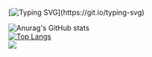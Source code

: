 [![Typing SVG](https://readme-typing-svg.demolab.com?font=Fredoka+One&size=25&duration=4000&pause=1000&color=277BF7CA&width=435&lines=Hello%2C+JJunee+World!;This+world+is+so+random!)](https://git.io/typing-svg)

<!--
**JJunee96/JJunee96** is a ✨ _special_ ✨ repository because its `README.md` (this file) appears on your GitHub profile.

Here are some ideas to get you started:

- 🔭 I’m currently working on ...
- 🌱 I’m currently learning ...
- 👯 I’m looking to collaborate on ...
- 🤔 I’m looking for help with ...
- 💬 Ask me about ...
- 📫 How to reach me: ...
- 😄 Pronouns: ...
- ⚡ Fun fact: ...
-->
![Anurag's GitHub stats](https://github-readme-stats.vercel.app/api?username=JJunee96&show_icons=true)     
[![Top Langs](https://github-readme-stats.vercel.app/api/top-langs/?username=JJunee96&layout=compact)](https://github.com/JJunee96/github-readme-stats)  
<img src="https://img.shields.io/badge/GitHub-black?style=flat&logo=GitHub&logoColor=lightgrey"/>
